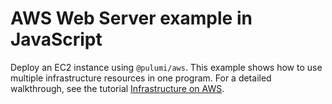 # AWS Web Server example in JavaScript

Deploy an EC2 instance using `@pulumi/aws`. This example shows how to use multiple infrastructure resources in one program. For a detailed walkthrough, see the tutorial [Infrastructure on AWS](https://pulumi.io/quickstart/aws-ec2.html).
